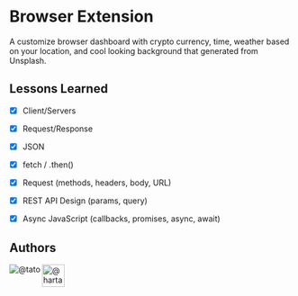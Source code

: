 
# Browser Extension

A customize browser dashboard with crypto currency, time, weather based on your location, and cool looking background that generated from Unsplash.
## Lessons Learned

- [x]  Client/Servers
- [x]  Request/Response
- [x]  JSON
- [x]  fetch / .then()
- [x]  Request (methods, headers, body, URL)
- [x]  REST API Design (params, query)
- [x]  Async JavaScript (callbacks, promises, async, await)


## Authors

 <a href="https://github.com/DHCJS">
 <img align="left" src="https://user-images.githubusercontent.com/80773310/199714215-60064183-68b4-4367-96a0-1ac5bd1d4bfb.png" alt=@tato /></a>
 

 <a href="https://medium.com/@hartatociptajaya" target="blank">
 <img align="left" src="https://user-images.githubusercontent.com/36799589/96227773-3acc6080-0fb2-11eb-837f-f5026d472969.jpg" alt="@hartatociptajaya" width="40" height="40"/></a>